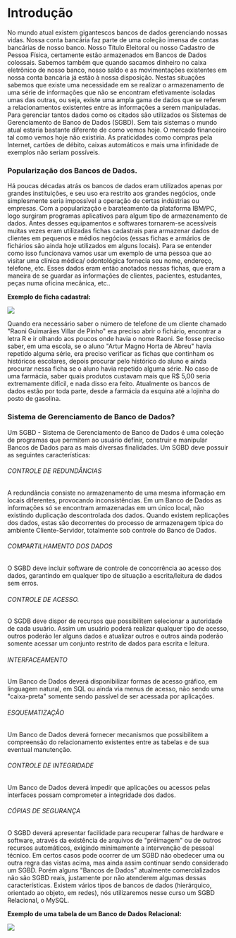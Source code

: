 <h1>Introdução </h1>

No mundo atual existem gigantescos bancos de dados
gerenciando nossas vidas. Nossa conta bancária faz parte de uma
coleção imensa de contas bancárias de nosso banco. Nosso Título
Eleitoral ou nosso Cadastro de Pessoa Física, certamente estão
armazenados em Bancos de Dados colossais. Sabemos também
que quando sacamos dinheiro no caixa eletrônico de nosso banco,
nosso saldo e as movimentações existentes em nossa conta
bancária já estão à nossa disposição.
Nestas situações sabemos que existe uma necessidade em
se realizar o armazenamento de uma série de informações que
não se encontram efetivamente isoladas umas das outras, ou seja,
existe uma ampla gama de dados que se referem a relacionamentos
existentes entre as informações a serem manipuladas.
Para gerenciar tantos dados como os citados são utilizados
os Sistemas de Gerenciamento de Banco de Dados (SGBD).
Sem tais sistemas o mundo atual estaria bastante diferente de como vemos hoje. O mercado financeiro tal como vemos hoje não
existiria. As praticidades como compras pela Internet, cartões de débito, caixas automáticos e mais uma infinidade de exemplos
não seriam possíveis.

### Popularização dos Bancos de Dados.

   Há poucas décadas atrás os bancos de dados eram utilizados
apenas por grandes instituições, e seu uso era restrito aos grandes negócios, onde simplesmente seria impossível a operação de certas indústrias ou empresas.
   Com a popularização e barateamento da plataforma IBM/PC,
logo surgiram programas aplicativos para algum tipo de
armazenamento de dados.
   Antes desses equipamentos e softwares tornarem-se
acessíveis muitas vezes eram utilizadas fichas cadastrais para
armazenar dados de clientes em pequenos e médios negócios
(essas fichas e armários de fichários são ainda hoje utilizados em
alguns locais).
   Para se entender como isso funcionava vamos usar um
exemplo de uma pessoa que ao visitar uma clínica médica/
odontológica fornecia seu nome, endereço, telefone, etc. Esses
dados eram então anotados nessas fichas, que eram a maneira de
se guardar as informações de clientes, pacientes, estudantes, peças numa oficina mecânica, etc..

**Exemplo de ficha cadastral:**


![](https://i.imgur.com/Sj7yL8T.png)

Quando era necessário saber o número de telefone de um
cliente chamado "Raoni Guimarães Villar de Pinho" era preciso
abrir o fichário, encontrar a letra R e ir olhando aos poucos onde havia o nome Raoni. Se fosse preciso saber, em uma escola, se o aluno "Artur Magno Horta de Abreu" havia repetido alguma série, era preciso verificar as fichas que continham os históricos escolares, depois procurar pelo histórico do aluno e ainda procurar nessa ficha se o aluno havia repetido alguma série. No caso de uma farmácia, saber quais produtos custavam mais que R$ 5,00 seria extremamente difícil, e nada disso era feito.
Atualmente os bancos de dados estão por toda parte, desde a
farmácia da esquina até a lojinha do posto de gasolina.


### Sistema de Gerenciamento de Banco de Dados?

Um SGBD - Sistema de Gerenciamento de Banco de Dados é
uma coleção de programas que permitem ao usuário definir,
construir e manipular Bancos de Dados para as mais diversas
finalidades.
Um SGBD deve possuir as seguintes características:

###### CONTROLE DE REDUNDÂNCIAS

A redundância consiste no armazenamento de uma mesma
informação em locais diferentes, provocando inconsistências. Em
um Banco de Dados as informações só se encontram armazenadas
em um único local, não existindo duplicação descontrolada dos
dados. Quando existem replicações dos dados, estas são
decorrentes do processo de armazenagem típica do ambiente
Cliente-Servidor, totalmente sob controle do Banco de Dados.

###### COMPARTILHAMENTO DOS DADOS

O SGBD deve incluir software de controle de concorrência ao
acesso dos dados, garantindo em qualquer tipo de situação a escrita/leitura de dados sem erros.

###### CONTROLE DE ACESSO.

O SGDB deve dispor de recursos que possibilitem selecionar
a autoridade de cada usuário. Assim um usuário poderá realizar
qualquer tipo de acesso, outros poderão ler alguns dados e atualizar outros e outros ainda poderão somente acessar um conjunto restrito de dados para escrita e leitura.

###### INTERFACEAMENTO

Um Banco de Dados deverá disponibilizar formas de acesso
gráfico, em linguagem natural, em SQL ou ainda via menus de
acesso, não sendo uma "caixa-preta" somente sendo passível de
ser acessada por aplicações.

###### ESQUEMATIZAÇÃO

Um Banco de Dados deverá fornecer mecanismos que
possibilitem a compreensão do relacionamento existentes entre
as tabelas e de sua eventual manutenção.

###### CONTROLE DE INTEGRIDADE
Um Banco de Dados deverá impedir que aplicações ou
acessos pelas interfaces possam comprometer a integridade dos
dados.

###### CÓPIAS DE SEGURANÇA
O SGBD deverá apresentar facilidade para recuperar falhas
de hardware e software, através da existência de arquivos de "préimagem" ou de outros recursos automáticos, exigindo
minimamente a intervenção de pessoal técnico.
Em certos casos pode ocorrer de um SGBD não obedecer
uma ou outra regra das vistas acima, mas ainda assim continuar
sendo considerado um SGBD. Porém alguns "Bancos de Dados"
atualmente comercializados não são SGBD reais, justamente por
não atenderem algumas dessas características.
Existem vários tipos de bancos de dados (hierárquico,
orientado ao objeto, em redes), nós utilizaremos nesse curso um
SGBD Relacional, o MySQL.

**Exemplo de uma tabela de um Banco de Dados Relacional:**

![](https://i.imgur.com/zHEExYY.png)


